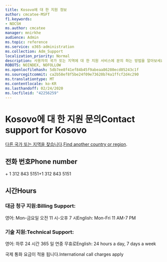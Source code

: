 ```yaml
---
title: Kosovo에 대 한 지원 정보
author: cmcatee-MSFT
f1.keywords:
- NOCSH
ms.author: cmcatee
manager: mnirkhe
audience: Admin
ms.topic: reference
ms.service: o365-administration
ms.collection: Adm_Support
localization_priority: Normal
description: 사용자의 국가 또는 지역에 대 한 지원 서비스에 문의 하는 방법을 알아보세요.
ROBOTS: NOINDEX, NOFOLLOW
ms.openlocfilehash: 5db7ee8f41ef84b45f9abeaa86280ecd05243c1f
ms.sourcegitcommit: ca2b58ef8f5be24f09e73620b74a1ffcf2d4c290
ms.translationtype: MT
ms.contentlocale: ko-KR
ms.lasthandoff: 02/24/2020
ms.locfileid: "42256259"
---
```

# <a name="contact-support-for-kosovo"></a><span data-ttu-id="c669c-103">Kosovo에 대 한 지원 문의</span><span class="sxs-lookup"><span data-stu-id="c669c-103">Contact support for Kosovo</span></span>

<span data-ttu-id="c669c-104">[다른 국가 또는 지역을 찾습니다](../contact-support-for-business-products.md).</span><span class="sxs-lookup"><span data-stu-id="c669c-104">[Find another country or region](../contact-support-for-business-products.md).</span></span>

## <a name="phone-number"></a><span data-ttu-id="c669c-105">전화 번호</span><span class="sxs-lookup"><span data-stu-id="c669c-105">Phone number</span></span>
<span data-ttu-id="c669c-106">+ 1 312 843 5151</span><span class="sxs-lookup"><span data-stu-id="c669c-106">+1 312 843 5151</span></span>

## <a name="hours"></a><span data-ttu-id="c669c-107">시간</span><span class="sxs-lookup"><span data-stu-id="c669c-107">Hours</span></span>
### <a name="billing-support"></a><span data-ttu-id="c669c-108">대금 청구 지원:</span><span class="sxs-lookup"><span data-stu-id="c669c-108">Billing Support:</span></span>

<span data-ttu-id="c669c-109">영어: Mon-금요일 오전 11 시-오후 7 시</span><span class="sxs-lookup"><span data-stu-id="c669c-109">English: Mon-Fri 11 AM-7 PM</span></span>

### <a name="technical-support"></a><span data-ttu-id="c669c-110">기술 지원:</span><span class="sxs-lookup"><span data-stu-id="c669c-110">Technical Support:</span></span>

<span data-ttu-id="c669c-111">영어: 하루 24 시간 365 일 연중 무휴로</span><span class="sxs-lookup"><span data-stu-id="c669c-111">English: 24 hours a day, 7 days a week</span></span>

<span data-ttu-id="c669c-112">국제 통화 요금이 적용 됩니다.</span><span class="sxs-lookup"><span data-stu-id="c669c-112">International call charges apply</span></span>